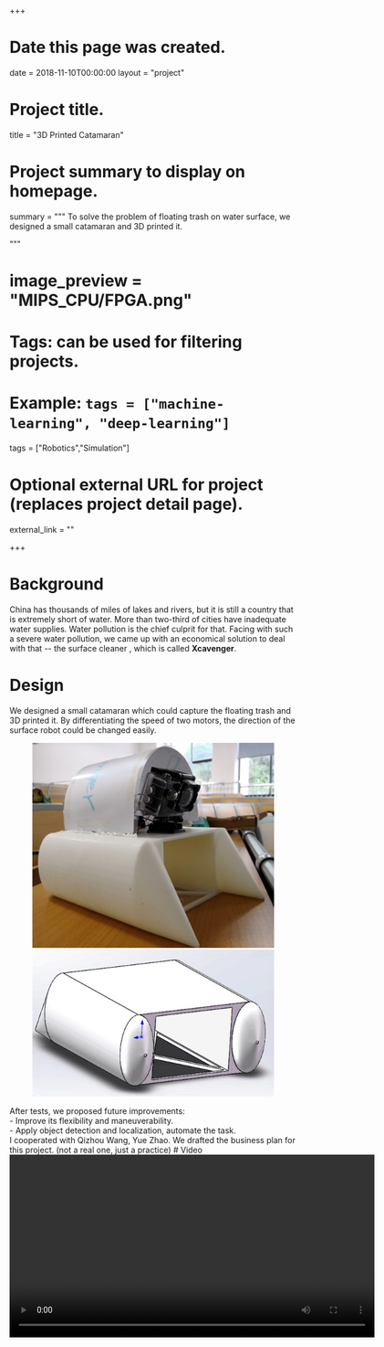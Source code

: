 +++
# Date this page was created.
date = 2018-11-10T00:00:00
layout = "project"

# Project title.
title = "3D Printed Catamaran"

# Project summary to display on homepage.
summary = """
 To solve the problem of floating trash on water surface, we designed a small catamaran and 3D printed
 it. <br>

 """
 
# image_preview = "MIPS_CPU/FPGA.png"

# Tags: can be used for filtering projects.
# Example: `tags = ["machine-learning", "deep-learning"]`
tags = ["Robotics","Simulation"]

# Optional external URL for project (replaces project detail page).
external_link = ""

+++

# Background
China has thousands of miles of lakes and rivers, but it is still a country that is extremely short of
water. More than two-third of cities have inadequate
water supplies. Water pollution is the chief culprit for that. Facing with such
a severe water pollution, we came up with an economical solution to deal with that -- the surface cleaner
, which is called **Xcavenger**. <br>

# Design
We designed a small catamaran which could capture the floating trash and 3D printed it. By differentiating
the speed of two motors, the direction of the surface robot could be changed easily. <br>
<figure class = "half">
	<img src = "./image3.jpg">
	<img src = "./model.jpg">
</figure>
After tests, we proposed future improvements: <br>
- Improve its flexibility and maneuverability. <br>
- Apply object detection and localization, automate the task. <br>
I cooperated with Qizhou Wang, Yue Zhao. We drafted the business plan for this project. (not a real one,
just a practice)
# Video
<video src="./Xcavenger.mp4" controls="controls" width="640" height="320" autoplay="autoplay">
Your browser does not support the video tag.
</video>
